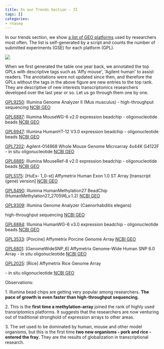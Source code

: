 ```yaml
---
title: In our Trends Section - II
tags: []
categories:
- rnaseq
---
```

In our trends section, we show [a list of GEO
platforms](http://www.homolog.us/CI/index.php/charts/GPL) used by researchers
most often. The list is self-generated by a script and counts the number of
submitted experiments (GSE) for each platform (GPL).
<!--more-->

![](http://www.homolog.us/blogs/wp-content/uploads/2012/06/geo4-300x236.png)

When we first generated the table one year back, we annotated the top GPLs
with descriptive tags such as 'Affy mouse', 'Agilent human' to assist readers.
The annotations were not updated since then, and therefore the GPLs without
the tags in the above figure are new entries to the top rank. They are
descriptive of new interests transcriptomics researchers developed over the
last year or so. Let us go through them one by one.

[GPL9250](http://www.homolog.us/CI/index.php/search/results/GPL9250): Illumina
Genome Analyzer II (Mus musculus) - high-throughput sequencing [NCBI
GEO](http://www.ncbi.nlm.nih.gov/geo/query/acc.cgi?acc=GPL9250)

[GPL6887](http://www.homolog.us/CI/index.php/search/results/GPL6887): Illumina
MouseWG-6 v2.0 expression beadchip - oligonucleotide beads [NCBI
GEO](http://www.ncbi.nlm.nih.gov/geo/query/acc.cgi?acc=GPL6887)

[GPL6947](http://www.homolog.us/CI/index.php/search/results/GPL6947): Illumina
HumanHT-12 V3.0 expression beadchip - oligonucleotide beads [NCBI
GEO](http://www.ncbi.nlm.nih.gov/geo/query/acc.cgi?acc=GPL6947)

[GPL7202](http://www.homolog.us/CI/index.php/search/results/GPL7202):
Agilent-014868 Whole Mouse Genome Microarray 4x44K G4122F - in situ
oligonucleotide [NCBI
GEO](http://www.ncbi.nlm.nih.gov/geo/query/acc.cgi?acc=GPL7202)

[GPL6885](http://www.homolog.us/CI/index.php/search/results/GPL6885): Illumina
MouseRef-8 v2.0 expression beadchip - oligonucleotide beads [NCBI
GEO](http://www.ncbi.nlm.nih.gov/geo/query/acc.cgi?acc=GPL6885)

[GPL5175](http://www.homolog.us/CI/index.php/search/results/GPL5175): [HuEx-
1_0-st] Affymetrix Human Exon 1.0 ST Array [transcript (gene) version] [NCBI
GEO](http://www.ncbi.nlm.nih.gov/geo/query/acc.cgi?acc=GPL5175)

[GPL8490](http://www.homolog.us/CI/index.php/search/results/GPL8490): Illumina
HumanMethylation27 BeadChip (HumanMethylation27_270596_v.1.2) [NCBI
GEO](http://www.ncbi.nlm.nih.gov/geo/query/acc.cgi?acc=GPL8490)

[GPL9309](http://www.homolog.us/CI/index.php/search/results/GPL9309): Illumina
Genome Analyzer (Caenorhabditis elegans)

high-throughput sequencing [NCBI
GEO](http://www.ncbi.nlm.nih.gov/geo/query/acc.cgi?acc=GPL9309)

[GPL6884](http://www.homolog.us/CI/index.php/search/results/GPL6884): Illumina
HumanWG-6 v3.0 expression beadchip - oligonucleotide beads [NCBI
GEO](http://www.ncbi.nlm.nih.gov/geo/query/acc.cgi?acc=GPL6884)

[GPL3533](http://www.homolog.us/CI/index.php/search/results/GPL3533):
[Porcine] Affymetrix Porcine Genome Array [NCBI
GEO](http://www.ncbi.nlm.nih.gov/geo/query/acc.cgi?acc=GPL3533)

[GPL6801](http://www.homolog.us/CI/index.php/search/results/GPL6801):
[GenomeWideSNP_6] Affymetrix Genome-Wide Human SNP 6.0 Array - in situ
oligonucleotide [NCBI
GEO](http://www.ncbi.nlm.nih.gov/geo/query/acc.cgi?acc=GPL6801)

[GPL2025](http://www.homolog.us/CI/index.php/search/results/GPL2025): [Rice]
Affymetrix Rice Genome Array

\- in situ oligonucleotide [NCBI
GEO](http://www.ncbi.nlm.nih.gov/geo/query/acc.cgi?acc=GPL2025)

Observations:

1\. Illumina bead chips are getting very popular among researchers. **The pace
of growth is even faster than high-throughput sequencing.**

2\. This is the **first time a methylation-array** joined the rank of highly
used transriptomics platforms. It suggests that the researchers are now
venturing out of traditional stronghold of expression arrays to other areas.

3\. The set used to be dominated by human, mouse and other model organisms,
but this is the first time **two new organisms - pork and rice - entered the
fray**. They are the results of globalization in transcriptional research.

